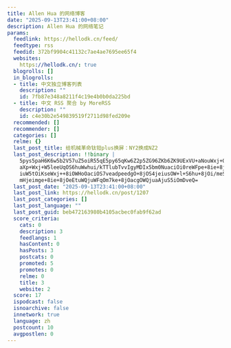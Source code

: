 ```yaml
---
title: Allen Hua 的网络博客
date: "2025-09-13T23:41:00+08:00"
description: Allen Hua 的网络笔记
params:
  feedlink: https://hellodk.cn/feed/
  feedtype: rss
  feedid: 372bf9904c41132c7ae4ae7695ee65f4
  websites:
    https://hellodk.cn/: true
  blogrolls: []
  in_blogrolls:
  - title: 中文独立博客列表
    description: ""
    id: 7fb87e348a8211f4c19e4b0b0da225bd
  - title: 中文 RSS 聚合 by MoreRSS
    description: ""
    id: c4e30b2e549839519f2711d98fed209e
  recommended: []
  recommender: []
  categories: []
  relme: {}
  last_post_title: 给机械革命钛钽plus换屏：NY2换成NZ2
  last_post_description: !!binary |
    5pys5paH6K6w5b2V57uZ5oiR55qE5py65qKw6Z2p5ZG96ZKb6ZK9UExVU+aNouWxj+OAgu
    aXp+Wxj+W5leeUqOS6huWwhui/kTTlubTvvIgyMDIx5bm0NuaciOi0reWFpe+8ie+8jOS7
    iuW5tOiKseWxj++8iOWHoOaciOS7veadpeedgO+8jOS4jeiusOW+l+S6hu+8jOi/meS4je
    mHjeimge+8ie+8jOeEtuWQjuWFqOm7ke+8jOacgOWQjuaAjuS5iOmDveQ=
  last_post_date: "2025-09-13T23:41:00+08:00"
  last_post_link: https://hellodk.cn/post/1207
  last_post_categories: []
  last_post_language: ""
  last_post_guid: beb472163980b4105acbec0fab9f62ad
  score_criteria:
    cats: 0
    description: 3
    feedlangs: 1
    hasContent: 0
    hasPosts: 3
    postcats: 0
    promoted: 5
    promotes: 0
    relme: 0
    title: 3
    website: 2
  score: 17
  ispodcast: false
  isnoarchive: false
  innetwork: true
  language: zh
  postcount: 10
  avgpostlen: 0
---
```

